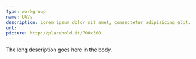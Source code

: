 ```yaml
---
type: workgroup
name: UAVs
description: Lorem ipsum dolor sit amet, consectetur adipisicing elit. Laudantium veniam exercitationem expedita laborum at voluptate. Labore, voluptates totam at aut nemo deserunt rem magni pariatur quos perspiciatis atque eveniet unde.
url: 
picture: http://placehold.it/700x300
---
```


The long description goes here in the body.